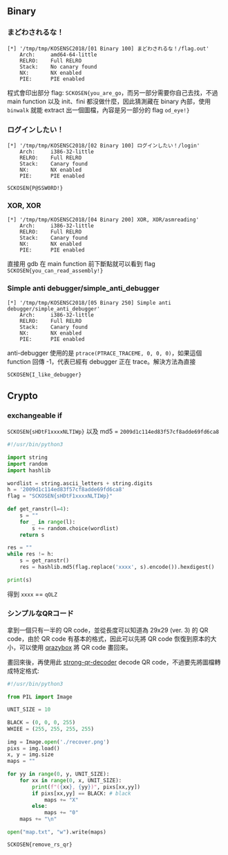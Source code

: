 ## Binary

### まどわされるな！

```
[*] '/tmp/tmp/KOSENSC2018/[01 Binary 100] まどわされるな！/flag.out'
    Arch:     amd64-64-little
    RELRO:    Full RELRO
    Stack:    No canary found
    NX:       NX enabled
    PIE:      PIE enabled
```

程式會印出部分 flag: `SCKOSEN{you_are_go`，而另一部分需要你自己去找，不過 main function 以及 init、fini 都沒做什麼，因此猜測藏在 binary 內部，使用 `binwalk` 就能 extract 出一個圖檔，內容是另一部分的 flag `od_eye!}`

### ログインしたい！

```
[*] '/tmp/tmp/KOSENSC2018/[02 Binary 100] ログインしたい！/login'
    Arch:     i386-32-little
    RELRO:    Full RELRO
    Stack:    Canary found
    NX:       NX enabled
    PIE:      PIE enabled
```

`SCKOSEN{P@SSW0RD!}`

###  XOR, XOR

```
[*] '/tmp/tmp/KOSENSC2018/[04 Binary 200] XOR, XOR/asmreading'
    Arch:     i386-32-little
    RELRO:    Full RELRO
    Stack:    Canary found
    NX:       NX enabled
    PIE:      PIE enabled
```

直接用 gdb 在 main function 前下斷點就可以看到 flag `SCKOSEN{you_can_read_assembly!}`

### Simple anti debugger/simple_anti_debugger

```
[*] '/tmp/tmp/KOSENSC2018/[05 Binary 250] Simple anti debugger/simple_anti_debugger'
    Arch:     i386-32-little
    RELRO:    Full RELRO
    Stack:    Canary found
    NX:       NX enabled
    PIE:      PIE enabled
```

anti-debugger 使用的是 `ptrace(PTRACE_TRACEME, 0, 0, 0)`，如果這個 function 回傳 -1，代表已經有 debugger 正在 trace。解決方法為直接

`SCKOSEN{I_like_debugger}`

## Crypto

### exchangeable if

`SCKOSEN{sHDtF1xxxxNLTIWp}` 以及 md5 = `2009d1c114ed83f57cf8adde69fd6ca8`

```python
#!/usr/bin/python3              
                                
import string                   
import random                   
import hashlib                  
                                
wordlist = string.ascii_letters + string.digits                                      
h = '2009d1c114ed83f57cf8adde69fd6ca8'
flag = "SCKOSEN{sHDtF1xxxxNLTIWp}"
                                
def get_ranstr(l=4):            
    s = ""                      
    for _ in range(l):          
        s += random.choice(wordlist)
    return s                    
                                
res = ""                        
while res != h:                 
    s = get_ranstr()            
    res = hashlib.md5(flag.replace('xxxx', s).encode()).hexdigest()
                                
print(s)
```

得到 `xxxx` == `qOLZ`

### シンプルなQRコード

拿到一個只有一半的 QR code，並從長度可以知道為 29x29 (ver. 3) 的 QR code，由於 QR code 有基本的格式，因此可以先將 QR code 恢復到原本的大小，可以使用 [qrazybox](https://github.com/Merricx/qrazybox) 將 QR code 畫回來。

畫回來後，再使用此 [strong-qr-decoder](https://github.com/waidotto/strong-qr-decoder) decode QR code，不過要先將圖檔轉成特定格式: 

```python
#!/usr/bin/python3
        
from PIL import Image
        
UNIT_SIZE = 10
        
BLACK = (0, 0, 0, 255)
WHIEE = (255, 255, 255, 255)
        
img = Image.open('./recover.png')
pixs = img.load()
x, y = img.size                                  
maps = ""
        
for yy in range(0, y, UNIT_SIZE):
    for xx in range(0, x, UNIT_SIZE):
        print(f"({xx}, {yy})", pixs[xx,yy])
        if pixs[xx,yy] == BLACK: # black
            maps += "X" 
        else:
            maps += "0" 
    maps += "\n"
        
open("map.txt", "w").write(maps)
```

`SCKOSEN{remove_rs_qr}`

